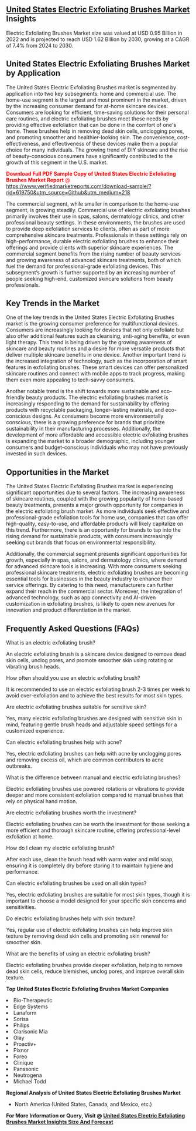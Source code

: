<h2><a href="https://www.verifiedmarketreports.com/download-sample/?rid=619750&amp;utm_source=Github&amp;utm_medium=218" target="_blank">United States Electric Exfoliating Brushes Market</a> Insights</h2><p>Electric Exfoliating Brushes Market size was valued at USD 0.95 Billion in 2022 and is projected to reach USD 1.62 Billion by 2030, growing at a CAGR of 7.4% from 2024 to 2030.</p><p> <h2>United States Electric Exfoliating Brushes Market by Application</h2> <p>The United States Electric Exfoliating Brushes market is segmented by application into two key subsegments: home and commercial use. The home-use segment is the largest and most prominent in the market, driven by the increasing consumer demand for at-home skincare devices. Consumers are looking for efficient, time-saving solutions for their personal care routines, and electric exfoliating brushes meet these needs by providing effective exfoliation that can be done in the comfort of one's home. These brushes help in removing dead skin cells, unclogging pores, and promoting smoother and healthier-looking skin. The convenience, cost-effectiveness, and effectiveness of these devices make them a popular choice for many individuals. The growing trend of DIY skincare and the rise of beauty-conscious consumers have significantly contributed to the growth of this segment in the U.S. market. <p><span class=""><span style="color: #ff0000;"><strong>Download Full PDF Sample Copy of United States Electric Exfoliating Brushes Market Report</strong> @ </span><a href="https://www.verifiedmarketreports.com/download-sample/?rid=619750&amp;utm_source=Github&amp;utm_medium=218" target="_blank">https://www.verifiedmarketreports.com/download-sample/?rid=619750&amp;utm_source=Github&amp;utm_medium=218</a></span></p> </p> <p>The commercial segment, while smaller in comparison to the home-use segment, is growing steadily. Commercial use of electric exfoliating brushes primarily involves their use in spas, salons, dermatology clinics, and other professional beauty settings. In these environments, the brushes are used to provide deep exfoliation services to clients, often as part of more comprehensive skincare treatments. Professionals in these settings rely on high-performance, durable electric exfoliating brushes to enhance their offerings and provide clients with superior skincare experiences. The commercial segment benefits from the rising number of beauty services and growing awareness of advanced skincare treatments, both of which fuel the demand for professional-grade exfoliating devices. This subsegment’s growth is further supported by an increasing number of people seeking high-end, customized skincare solutions from beauty professionals.</p> <h2>Key Trends in the Market</h2> <p>One of the key trends in the United States Electric Exfoliating Brushes market is the growing consumer preference for multifunctional devices. Consumers are increasingly looking for devices that not only exfoliate but also offer additional features such as cleansing, anti-aging benefits, or even light therapy. This trend is being driven by the growing awareness of skincare and beauty routines and a desire for more versatile products that deliver multiple skincare benefits in one device. Another important trend is the increased integration of technology, such as the incorporation of smart features in exfoliating brushes. These smart devices can offer personalized skincare routines and connect with mobile apps to track progress, making them even more appealing to tech-savvy consumers.</p> <p>Another notable trend is the shift towards more sustainable and eco-friendly beauty products. The electric exfoliating brushes market is increasingly responding to the demand for sustainability by offering products with recyclable packaging, longer-lasting materials, and eco-conscious designs. As consumers become more environmentally conscious, there is a growing preference for brands that prioritize sustainability in their manufacturing processes. Additionally, the development of more affordable and accessible electric exfoliating brushes is expanding the market to a broader demographic, including younger consumers and budget-conscious individuals who may not have previously invested in such devices.</p> <h2>Opportunities in the Market</h2> <p>The United States Electric Exfoliating Brushes market is experiencing significant opportunities due to several factors. The increasing awareness of skincare routines, coupled with the growing popularity of home-based beauty treatments, presents a major growth opportunity for companies in the electric exfoliating brush market. As more individuals seek effective and professional-grade exfoliation tools for home use, companies that can offer high-quality, easy-to-use, and affordable products will likely capitalize on this trend. Furthermore, there is an opportunity for brands to tap into the rising demand for sustainable products, with consumers increasingly seeking out brands that focus on environmental responsibility.</p> <p>Additionally, the commercial segment presents significant opportunities for growth, especially in spas, salons, and dermatology clinics, where demand for advanced skincare tools is increasing. With more consumers seeking professional skincare treatments, electric exfoliating brushes are becoming essential tools for businesses in the beauty industry to enhance their service offerings. By catering to this need, manufacturers can further expand their reach in the commercial sector. Moreover, the integration of advanced technology, such as app connectivity and AI-driven customization in exfoliating brushes, is likely to open new avenues for innovation and product differentiation in the market.</p> <h2>Frequently Asked Questions (FAQs)</h2> <p>What is an electric exfoliating brush?</p> <p>An electric exfoliating brush is a skincare device designed to remove dead skin cells, unclog pores, and promote smoother skin using rotating or vibrating brush heads.</p> <p>How often should you use an electric exfoliating brush?</p> <p>It is recommended to use an electric exfoliating brush 2-3 times per week to avoid over-exfoliation and to achieve the best results for most skin types.</p> <p>Are electric exfoliating brushes suitable for sensitive skin?</p> <p>Yes, many electric exfoliating brushes are designed with sensitive skin in mind, featuring gentle brush heads and adjustable speed settings for a customized experience.</p> <p>Can electric exfoliating brushes help with acne?</p> <p>Yes, electric exfoliating brushes can help with acne by unclogging pores and removing excess oil, which are common contributors to acne outbreaks.</p> <p>What is the difference between manual and electric exfoliating brushes?</p> <p>Electric exfoliating brushes use powered rotations or vibrations to provide deeper and more consistent exfoliation compared to manual brushes that rely on physical hand motion.</p> <p>Are electric exfoliating brushes worth the investment?</p> <p>Electric exfoliating brushes can be worth the investment for those seeking a more efficient and thorough skincare routine, offering professional-level exfoliation at home.</p> <p>How do I clean my electric exfoliating brush?</p> <p>After each use, clean the brush head with warm water and mild soap, ensuring it is completely dry before storing it to maintain hygiene and performance.</p> <p>Can electric exfoliating brushes be used on all skin types?</p> <p>Yes, electric exfoliating brushes are suitable for most skin types, though it is important to choose a model designed for your specific skin concerns and sensitivities.</p> <p>Do electric exfoliating brushes help with skin texture?</p> <p>Yes, regular use of electric exfoliating brushes can help improve skin texture by removing dead skin cells and promoting skin renewal for smoother skin.</p> <p>What are the benefits of using an electric exfoliating brush?</p> <p>Electric exfoliating brushes provide deeper exfoliation, helping to remove dead skin cells, reduce blemishes, unclog pores, and improve overall skin texture.</p> </p><p><strong>Top United States Electric Exfoliating Brushes Market Companies</strong></p><div data-test-id=""><p><li>Bio-Therapeutic</li><li> Edge Systems</li><li> Lanaform</li><li> Sorisa</li><li> Philips</li><li> Clarisonic Mia</li><li> Olay</li><li> Proactiv+</li><li> Pixnor</li><li> Foreo</li><li> Clinique</li><li> Panasonic</li><li> Neutrogena</li><li> Michael Todd</li></p><div><strong>Regional Analysis of&nbsp;United States Electric Exfoliating Brushes Market</strong></div><ul><li dir="ltr"><p dir="ltr">North America&nbsp;(United States, Canada, and Mexico, etc.)</p></li></ul><p><strong>For More Information or Query, Visit @&nbsp;</strong><strong><a href="https://www.verifiedmarketreports.com/product/electric-exfoliating-brushes-market/?utm_source=Github&amp;utm_medium=218" target="_blank">United States Electric Exfoliating Brushes Market Insights Size And Forecast</a></strong></p></div>
